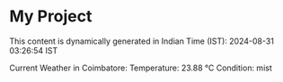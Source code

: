 # My Project

This content is dynamically generated in Indian Time (IST): 2024-08-31 03:26:54 IST


Current Weather in Coimbatore:
Temperature: 23.88 °C
Condition: mist

